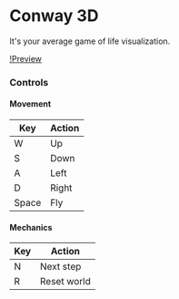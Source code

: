 # Conway 3D

It's your average game of life visualization.

[!Preview](assets/preview.gif)

### Controls

#### Movement

Key   | Action
------|-------
W     | Up
S     | Down
A     | Left
D     | Right
Space | Fly

#### Mechanics

Key | Action
----|------------
N   | Next step
R   | Reset world
